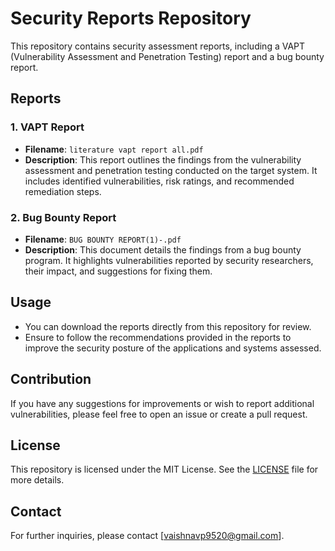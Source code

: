 # Security Reports Repository

This repository contains security assessment reports, including a VAPT (Vulnerability Assessment and Penetration Testing) report and a bug bounty report.

## Reports

### 1. VAPT Report
- **Filename**: `literature vapt report all.pdf`
- **Description**: This report outlines the findings from the vulnerability assessment and penetration testing conducted on the target system. It includes identified vulnerabilities, risk ratings, and recommended remediation steps.

### 2. Bug Bounty Report
- **Filename**: `BUG BOUNTY REPORT(1)-.pdf`
- **Description**: This document details the findings from a bug bounty program. It highlights vulnerabilities reported by security researchers, their impact, and suggestions for fixing them.

## Usage
- You can download the reports directly from this repository for review.
- Ensure to follow the recommendations provided in the reports to improve the security posture of the applications and systems assessed.

## Contribution
If you have any suggestions for improvements or wish to report additional vulnerabilities, please feel free to open an issue or create a pull request.

## License
This repository is licensed under the MIT License. See the [LICENSE](LICENSE) file for more details.

## Contact
For further inquiries, please contact [vaishnavp9520@gmail.com].
